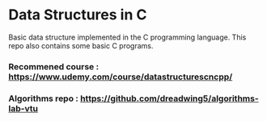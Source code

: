 # Data Structures in C
Basic data structure implemented in the C programming language. This repo also contains some basic C programs.
### Recommened course : https://www.udemy.com/course/datastructurescncpp/ 
### Algorithms repo : https://github.com/dreadwing5/algorithms-lab-vtu
